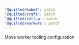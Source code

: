 ```yaml
---
'@quilted/babel': patch
'@quilted/craft': patch
'@quilted/rollup': patch
'@quilted/workers': patch
---
```


Move worker tooling configuration
